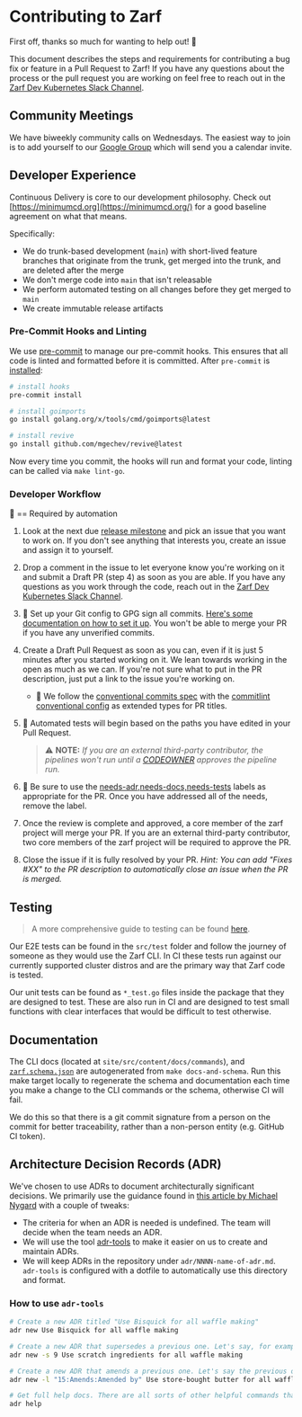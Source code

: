 # Contributing to Zarf

First off, thanks so much for wanting to help out! :tada:

This document describes the steps and requirements for contributing a bug fix or feature in a Pull Request to Zarf!  If you have any questions about the process or the pull request you are working on feel free to reach out in the [Zarf Dev Kubernetes Slack Channel](https://kubernetes.slack.com/archives/C03BP9Z3CMA).

## Community Meetings
We have biweekly community calls on Wednesdays. The easiest way to join is to add yourself
to our [Google Group](https://groups.google.com/g/zarf-dev) which will send you a calendar invite.


## Developer Experience

Continuous Delivery is core to our development philosophy. Check out [https://minimumcd.org](https://minimumcd.org/) for a good baseline agreement on what that means.

Specifically:

- We do trunk-based development (`main`) with short-lived feature branches that originate from the trunk, get merged into the trunk, and are deleted after the merge
- We don't merge code into `main` that isn't releasable
- We perform automated testing on all changes before they get merged to `main`
- We create immutable release artifacts

### Pre-Commit Hooks and Linting

We use [pre-commit](https://pre-commit.com/) to manage our pre-commit hooks. This ensures that all code is linted and formatted before it is committed. After `pre-commit` is [installed](https://pre-commit.com/#installation):

```bash
# install hooks
pre-commit install

# install goimports
go install golang.org/x/tools/cmd/goimports@latest

# install revive
go install github.com/mgechev/revive@latest
```

Now every time you commit, the hooks will run and format your code, linting can be called via `make lint-go`.

### Developer Workflow

:key: == Required by automation

1. Look at the next due [release milestone](https://github.com/defenseunicorns/zarf/milestones) and pick an issue that you want to work on. If you don't see anything that interests you, create an issue and assign it to yourself.
1. Drop a comment in the issue to let everyone know you're working on it and submit a Draft PR (step 4) as soon as you are able. If you have any questions as you work through the code, reach out in the [Zarf Dev Kubernetes Slack Channel](https://kubernetes.slack.com/archives/C03BP9Z3CMA).
1. :key: Set up your Git config to GPG sign all commits. [Here's some documentation on how to set it up](https://docs.github.com/en/authentication/managing-commit-signature-verification/signing-commits). You won't be able to merge your PR if you have any unverified commits.
1. Create a Draft Pull Request as soon as you can, even if it is just 5 minutes after you started working on it. We lean towards working in the open as much as we can. If you're not sure what to put in the PR description, just put a link to the issue you're working on.

   - :key: We follow the [conventional commits spec](https://www.conventionalcommits.org/en/v1.0.0/) with the [commitlint conventional config](https://github.com/conventional-changelog/commitlint/tree/master/%40commitlint/config-conventional) as extended types for PR titles.

1. :key: Automated tests will begin based on the paths you have edited in your Pull Request.
   > ⚠️ **NOTE:** _If you are an external third-party contributor, the pipelines won't run until a [CODEOWNER](https://github.com/defenseunicorns/zarf/blob/main/CODEOWNERS) approves the pipeline run._
1. :key: Be sure to use the [needs-adr,needs-docs,needs-tests](https://github.com/defenseunicorns/zarf/labels?q=needs) labels as appropriate for the PR. Once you have addressed all of the needs, remove the label.
1. Once the review is complete and approved, a core member of the zarf project will merge your PR. If you are an external third-party contributor, two core members of the zarf project will be required to approve the PR.
1. Close the issue if it is fully resolved by your PR. _Hint: You can add "Fixes #XX" to the PR description to automatically close an issue when the PR is merged._

## Testing

> A more comprehensive guide to testing can be found [here](https://docs.zarf.dev/contribute/testing).

Our E2E tests can be found in the `src/test` folder and follow the journey of someone as they would use the Zarf CLI. In CI these tests run against our currently supported cluster distros and are the primary way that Zarf code is tested.

Our unit tests can be found as `*_test.go` files inside the package that they are designed to test. These are also run in CI and are designed to test small functions with clear interfaces that would be difficult to test otherwise.

## Documentation

The CLI docs (located at `site/src/content/docs/commands`), and [`zarf.schema.json`](https://github.com/defenseunicorns/zarf/blob/main/zarf.schema.json) are autogenerated from `make docs-and-schema`. Run this make target locally to regenerate the schema and documentation each time you make a change to the CLI commands or the schema, otherwise CI will fail.

We do this so that there is a git commit signature from a person on the commit for better traceability, rather than a non-person entity (e.g. GitHub CI token).

## Architecture Decision Records (ADR)

We've chosen to use ADRs to document architecturally significant decisions. We primarily use the guidance found in [this article by Michael Nygard](http://thinkrelevance.com/blog/2011/11/15/documenting-architecture-decisions) with a couple of tweaks:

- The criteria for when an ADR is needed is undefined. The team will decide when the team needs an ADR.
- We will use the tool [adr-tools](https://github.com/npryce/adr-tools) to make it easier on us to create and maintain ADRs.
- We will keep ADRs in the repository under `adr/NNNN-name-of-adr.md`. `adr-tools` is configured with a dotfile to automatically use this directory and format.

### How to use `adr-tools`

```bash
# Create a new ADR titled "Use Bisquick for all waffle making"
adr new Use Bisquick for all waffle making

# Create a new ADR that supersedes a previous one. Let's say, for example, that the previous ADR about Bisquick was ADR number 9.
adr new -s 9 Use scratch ingredients for all waffle making

# Create a new ADR that amends a previous one. Let's say the previous one was ADR number 15
adr new -l "15:Amends:Amended by" Use store-bought butter for all waffle making

# Get full help docs. There are all sorts of other helpful commands that help manage the decision log.
adr help
```
